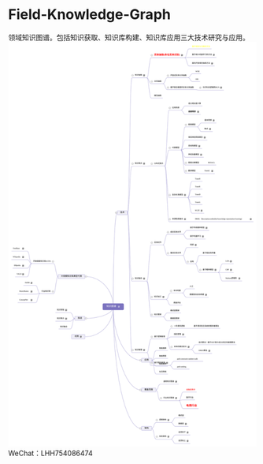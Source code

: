 # Field-Knowledge-Graph
领域知识图谱。包括知识获取、知识库构建、知识库应用三大技术研究与应用。
![知识图谱综述](./知识图谱.svg)  
WeChat：LHH754086474
